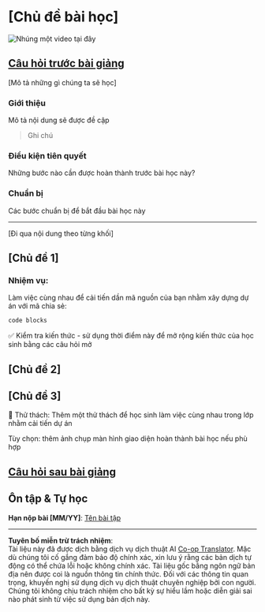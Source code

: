 <!--
CO_OP_TRANSLATOR_METADATA:
{
  "original_hash": "0494be70ad7fadd13a8c3d549c23e355",
  "translation_date": "2025-08-28T00:52:21+00:00",
  "source_file": "lesson-template/README.md",
  "language_code": "vi"
}
-->
# [Chủ đề bài học]

![Nhúng một video tại đây](../../../lesson-template/video-url)

## [Câu hỏi trước bài giảng](../../../lesson-template/quiz-url)

[Mô tả những gì chúng ta sẽ học]

### Giới thiệu

Mô tả nội dung sẽ được đề cập

> Ghi chú

### Điều kiện tiên quyết

Những bước nào cần được hoàn thành trước bài học này?

### Chuẩn bị

Các bước chuẩn bị để bắt đầu bài học này

---

[Đi qua nội dung theo từng khối]

## [Chủ đề 1]

### Nhiệm vụ:

Làm việc cùng nhau để cải tiến dần mã nguồn của bạn nhằm xây dựng dự án với mã chia sẻ:

```html
code blocks
```

✅ Kiểm tra kiến thức - sử dụng thời điểm này để mở rộng kiến thức của học sinh bằng các câu hỏi mở

## [Chủ đề 2]

## [Chủ đề 3]

🚀 Thử thách: Thêm một thử thách để học sinh làm việc cùng nhau trong lớp nhằm cải tiến dự án

Tùy chọn: thêm ảnh chụp màn hình giao diện hoàn thành bài học nếu phù hợp

## [Câu hỏi sau bài giảng](../../../lesson-template/quiz-url)

## Ôn tập & Tự học

**Hạn nộp bài [MM/YY]**: [Tên bài tập](assignment.md)

---

**Tuyên bố miễn trừ trách nhiệm**:  
Tài liệu này đã được dịch bằng dịch vụ dịch thuật AI [Co-op Translator](https://github.com/Azure/co-op-translator). Mặc dù chúng tôi cố gắng đảm bảo độ chính xác, xin lưu ý rằng các bản dịch tự động có thể chứa lỗi hoặc không chính xác. Tài liệu gốc bằng ngôn ngữ bản địa nên được coi là nguồn thông tin chính thức. Đối với các thông tin quan trọng, khuyến nghị sử dụng dịch vụ dịch thuật chuyên nghiệp bởi con người. Chúng tôi không chịu trách nhiệm cho bất kỳ sự hiểu lầm hoặc diễn giải sai nào phát sinh từ việc sử dụng bản dịch này.
